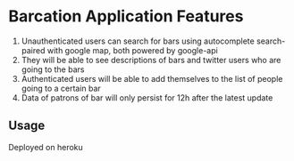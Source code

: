 # Barcation Application Features
1. Unauthenticated users can search for bars using autocomplete search-paired with google map, both powered by google-api
2. They will be able to see descriptions of bars and twitter users who are going to the bars
3. Authenticated users will be able to add themselves to the list of people going to a certain bar
4. Data of patrons of bar will only persist for 12h after the latest update

## Usage
Deployed on heroku
